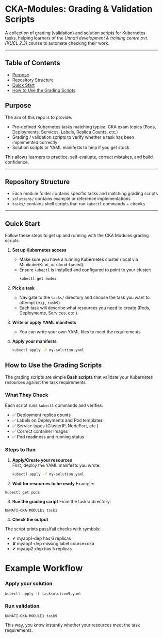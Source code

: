 # CKA-Modules: Grading & Validation Scripts

A collection of grading (validation) and solution scripts for Kubernetes tasks, helping learners of the *Unnati development & training centre pvt.[KUCL 2.3]* course to automate checking their work.  

---

##  Table of Contents

- [Purpose](#purpose)  
- [Repository Structure](#repository-structure)  
- [Quick Start](#quick-start)  
- [How to Use the Grading Scripts](#how-to-use-the-grading-scripts)  
  
## Purpose

The aim of this repo is to provide:

- Pre-defined Kubernetes tasks matching typical CKA exam topics (Pods, Deployments, Services, Labels, Replica Counts, etc.)  
- Grading / validation scripts to verify whether a task has been implemented correctly  
- Solution scripts or YAML manifests to help if you get stuck  

This allows learners to practice, self-evaluate, correct mistakes, and build confidence.

---

## Repository Structure




- Each module folder contains specific tasks and matching grading scripts  
- `solutions/` contains example or reference implementations  
- `tasks/` contains shell scripts that run `kubectl` commands + checks  

---
## Quick Start

Follow these steps to get up and running with the CKA Modules grading scripts:

1. **Set up Kubernetes access**
   - Make sure you have a running Kubernetes cluster (local via Minikube/Kind, or cloud-based).
   - Ensure `kubectl` is installed and configured to point to your cluster:
     ```bash
     kubectl get nodes
     ```

2. **Pick a task**
   - Navigate to the `tasks/` directory and choose the task you want to attempt (e.g., `task9`).
   - Each task will describe what resources you need to create (Pods, Deployments, Services, etc.).

3. **Write or apply YAML manifests**
   - You can write your own YAML files to meet the requirements

4. **Apply your manifests**
   ```bash
   kubectl apply -f my-solution.yaml
   ```

## How to Use the Grading Scripts

The grading scripts are simple **Bash scripts** that validate your Kubernetes resources against the task requirements.

### What They Check
Each script runs `kubectl` commands and verifies:
- ✅ Deployment replica counts  
- ✅ Labels on Deployments and Pod templates  
- ✅ Service types (ClusterIP, NodePort, etc.)  
- ✅ Correct container images  
- ✅ Pod readiness and running status  

### Steps to Run
1. **Apply/Create your resources**  
   First, deploy the YAML manifests you wrote:
   ```bash
   kubectl apply -f my-solution.yaml
   ```
2. **Wait for resources to be ready**
Example:
```
kubectl get pods
```

3. **Run the grading script**
From the tasks/ directory:
```
UNNATI-CKA-MODULE1 task1
```

4. **Check the output**

The script prints pass/fail checks with symbols:

- ✔ myapp1-dep has 6 replicas
- ✘ myapp1-dep missing label course=cka
- ✔ myapp2-dep has 5 replicas

# Example Workflow

### Apply your solution
```
kubectl apply -f tasksolution9.yaml
```
### Run validation
```
UNNATI-CKA-MODULE1 task9
```


This way, you know instantly whether your resources meet the task requirements.



